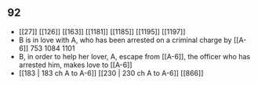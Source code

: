 ## 92
- [[27]] [[126]] [[163]] [[1181]] [[1185]] [[1195]] [[1197]] 
- B is in love with A, who has been arrested on a criminal charge by [[A-6]] 753 1084 1101
- B, in order to help her lover, A, escape from [[A-6]], the officer who has arrested him, makes love to [[A-6]]
- [[183 | 183 ch A to A-6]] [[230 | 230 ch A to A-6]] [[866]] 

